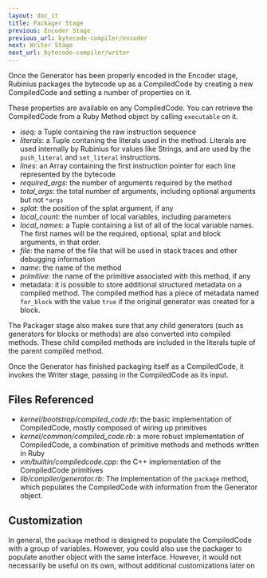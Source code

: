```yaml
---
layout: doc_it
title: Packager Stage
previous: Encoder Stage
previous_url: bytecode-compiler/encoder
next: Writer Stage
next_url: bytecode-compiler/writer
---
```


Once the Generator has been properly encoded in the Encoder stage,
Rubinius packages the bytecode up as a CompiledCode by creating a new
CompiledCode and setting a number of properties on it.

These properties are available on any CompiledCode. You can retrieve
the CompiledCode from a Ruby Method object by calling `executable` on
it.

* *iseq*: a Tuple containing the raw instruction sequence
* *literals*: a Tuple contaning the literals used in the method.
  Literals are used internally by Rubinius for values like Strings, and
  are used by the `push_literal` and `set_literal` instructions.
* *lines*: an Array containing the first instruction pointer for each
  line represented by the bytecode
* *required_args*: the number of arguments required by the method
* *total_args*: the total number of arguments, including optional
  arguments but not `*args`
* *splat*: the position of the splat argument, if any
* *local_count*: the number of local variables, including parameters
* *local_names*: a Tuple containing a list of all of the local variable
  names. The first names will be the required, optional, splat and block
  arguments, in that order.
* *file*: the name of the file that will be used in stack traces and
  other debugging information
* *name*: the name of the method
* *primitive*: the name of the primitive associated with this method, if
  any
* metadata: it is possible to store additional structured metadata on a
  compiled method. The compiled method has a piece of metadata named
  `for_block` with the value `true` if the original generator was
  created for a block.

The Packager stage also makes sure that any child generators (such as
generators for blocks or methods) are also converted into compiled
methods. These child compiled methods are included in the literals tuple
of the parent compiled method.

Once the Generator has finished packaging itself as a CompiledCode, it
invokes the Writer stage, passing in the CompiledCode as its input.

## Files Referenced

* *kernel/bootstrap/compiled_code.rb*: the basic implementation of
  CompiledCode, mostly composed of wiring up primitives
* *kernel/common/compiled_code.rb*: a more robust implementation of
  CompiledCode, a combination of primitive methods and methods written
  in Ruby
* *vm/builtin/compiledcode.cpp*: the C++ implementation of the
  CompiledCode primitives
* *lib/compiler/generator.rb*: The implementation of the `package`
  method, which populates the CompiledCode with information from the
  Generator object.

## Customization

In general, the `package` method is designed to populate the
CompiledCode with a group of variables. However, you could also use
the packager to populate another object with the same interface.
However, it would not necessarily be useful on its own, without
additional customizations later on
